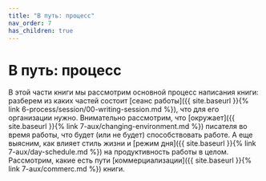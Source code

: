 ```yaml
---
title: "В путь: процесс"
nav_order: 7
has_children: true
---
```


# В путь: процесс

В этой части книги мы рассмотрим основной процесс написания книги:
разберем из каких частей состоит [сеанс работы]({{ site.baseurl }}{%
link 6-process/session/00-writing-session.md %}), что для его
организации нужно.  Внимательно рассмотрим, что [окружает]({{
site.baseurl }}{% link 7-aux/changing-environment.md %}) писателя во
время работы, что будет (или не будет) способствовать работе.  А еще
выясним, как влияет стиль жизни и [режим дня]({{ site.baseurl }}{%
link 7-aux/day-schedule.md %}) на продуктивность работы в целом.
Рассмотрим, какие есть пути [коммерциализации]({{ site.baseurl }}{%
link 7-aux/commerc.md %}) книги.
